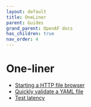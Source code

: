 ```yaml
---
layout: default
title: OneLiner
parent: Guides
grand_parent: OpenAF docs
has_children: true
nav_order: 4
---
```


# One-liner

  * [Starting a HTTP file browser](starting-a-http-file-browser.md)
  * [Quickly validate a YAML file](quickly-validate-a-yaml-file.md)
  * [Test latency](test-latency.md)